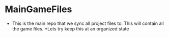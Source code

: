 # MainGameFiles
* This is the main repo that we sync all project files to. This will contain all the game files.
  *Lets try keep this at an organized state
